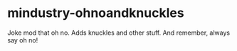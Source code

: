 # mindustry-ohnoandknuckles
Joke mod that oh no.
Adds knuckles and other stuff.
And remember, always say oh no!
